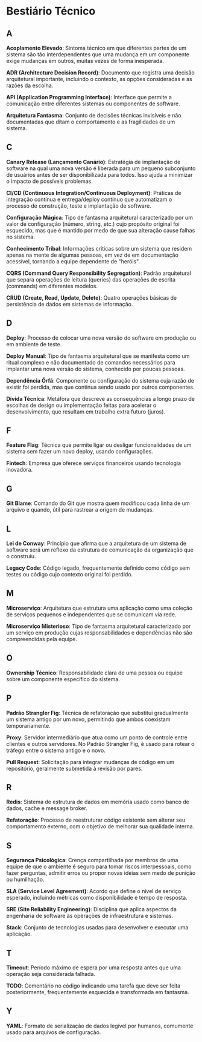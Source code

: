 # Bestiário Técnico

## A

**Acoplamento Elevado**: Sintoma técnico em que diferentes partes de um sistema são tão interdependentes que uma mudança em um componente exige mudanças em outros, muitas vezes de forma inesperada.

**ADR (Architecture Decision Record)**: Documento que registra uma decisão arquitetural importante, incluindo o contexto, as opções consideradas e as razões da escolha.

**API (Application Programming Interface)**: Interface que permite a comunicação entre diferentes sistemas ou componentes de software.

**Arquitetura Fantasma**: Conjunto de decisões técnicas invisíveis e não documentadas que ditam o comportamento e as fragilidades de um sistema.

## C

**Canary Release (Lançamento Canário)**: Estratégia de implantação de software na qual uma nova versão é liberada para um pequeno subconjunto de usuários antes de ser disponibilizada para todos. Isso ajuda a minimizar o impacto de possíveis problemas.

**CI/CD (Continuous Integration/Continuous Deployment)**: Práticas de integração contínua e entrega/deploy contínuo que automatizam o processo de construção, teste e implantação de software.

**Configuração Mágica**: Tipo de fantasma arquitetural caracterizado por um valor de configuração (número, string, etc.) cujo propósito original foi esquecido, mas que é mantido por medo de que sua alteração cause falhas no sistema.

**Conhecimento Tribal**: Informações críticas sobre um sistema que residem apenas na mente de algumas pessoas, em vez de em documentação acessível, tornando a equipe dependente de "heróis".

**CQRS (Command Query Responsibility Segregation)**: Padrão arquitetural que separa operações de leitura (queries) das operações de escrita (commands) em diferentes modelos.

**CRUD (Create, Read, Update, Delete)**: Quatro operações básicas de persistência de dados em sistemas de informação.

## D

**Deploy**: Processo de colocar uma nova versão do software em produção ou em ambiente de teste.

**Deploy Manual**: Tipo de fantasma arquitetural que se manifesta como um ritual complexo e não documentado de comandos necessários para implantar uma nova versão do sistema, conhecido por poucas pessoas.

**Dependência Órfã**: Componente ou configuração do sistema cuja razão de existir foi perdida, mas que continua sendo usado por outros componentes.

**Dívida Técnica**: Metáfora que descreve as consequências a longo prazo de escolhas de design ou implementação feitas para acelerar o desenvolvimento, que resultam em trabalho extra futuro (juros).

## F

**Feature Flag**: Técnica que permite ligar ou desligar funcionalidades de um sistema sem fazer um novo deploy, usando configurações.

**Fintech**: Empresa que oferece serviços financeiros usando tecnologia inovadora.

## G

**Git Blame**: Comando do Git que mostra quem modificou cada linha de um arquivo e quando, útil para rastrear a origem de mudanças.

## L

**Lei de Conway**: Princípio que afirma que a arquitetura de um sistema de software será um reflexo da estrutura de comunicação da organização que o construiu.

**Legacy Code**: Código legado, frequentemente definido como código sem testes ou código cujo contexto original foi perdido.

## M

**Microserviço**: Arquitetura que estrutura uma aplicação como uma coleção de serviços pequenos e independentes que se comunicam via rede.

**Microserviço Misterioso**: Tipo de fantasma arquitetural caracterizado por um serviço em produção cujas responsabilidades e dependências não são compreendidas pela equipe.

## O

**Ownership Técnico**: Responsabilidade clara de uma pessoa ou equipe sobre um componente específico do sistema.

## P

**Padrão Strangler Fig**: Técnica de refatoração que substitui gradualmente um sistema antigo por um novo, permitindo que ambos coexistam temporariamente.

**Proxy**: Servidor intermediário que atua como um ponto de controle entre clientes e outros servidores. No Padrão Strangler Fig, é usado para rotear o tráfego entre o sistema antigo e o novo.

**Pull Request**: Solicitação para integrar mudanças de código em um repositório, geralmente submetida à revisão por pares.

## R

**Redis**: Sistema de estrutura de dados em memória usado como banco de dados, cache e message broker.

**Refatoração**: Processo de reestruturar código existente sem alterar seu comportamento externo, com o objetivo de melhorar sua qualidade interna.

## S

**Segurança Psicológica**: Crença compartilhada por membros de uma equipe de que o ambiente é seguro para tomar riscos interpessoais, como fazer perguntas, admitir erros ou propor novas ideias sem medo de punição ou humilhação.

**SLA (Service Level Agreement)**: Acordo que define o nível de serviço esperado, incluindo métricas como disponibilidade e tempo de resposta.

**SRE (Site Reliability Engineering)**: Disciplina que aplica aspectos da engenharia de software às operações de infraestrutura e sistemas.

**Stack**: Conjunto de tecnologias usadas para desenvolver e executar uma aplicação.

## T

**Timeout**: Período máximo de espera por uma resposta antes que uma operação seja considerada falhada.

**TODO**: Comentário no código indicando uma tarefa que deve ser feita posteriormente, frequentemente esquecida e transformada em fantasma.

## Y

**YAML**: Formato de serialização de dados legível por humanos, comumente usado para arquivos de configuração.
